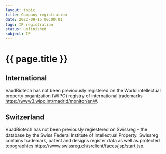 ```yaml
---
layout: topic
title: Company registration 
date: 2022-09-15 00:00:01
tags: IP registration
status: unfinished
subject: IP
---
```

{{ page.title }}
================

## International 
VaudBiotech has not been previoously registered on the World intellectual property organization (WIPO) registry of international trademarks
<https://www3.wipo.int/madrid/monitor/en/#>.

## Switzerland
VuadBiotech has not been previously regiestered on Swissreg - the database by the Swiss Federal Institute of Intellectual Property. Swissreg contains trademark, patent and designs register data as well as protected topographies
<https://www.swissreg.ch/srclient/faces/jsp/start.jsp>.


